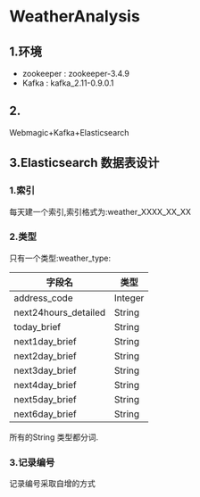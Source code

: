 # WeatherAnalysis

## 1.环境

- zookeeper : zookeeper-3.4.9
- Kafka : kafka_2.11-0.9.0.1

## 2.
Webmagic+Kafka+Elasticsearch

## 3.Elasticsearch 数据表设计

### 1.索引
每天建一个索引,索引格式为:weather_XXXX_XX_XX

### 2.类型
只有一个类型:weather_type:

字段名|类型
---|---
address_code    | Integer
next24hours_detailed    | String
today_brief |   String
next1day_brief |   String 
next2day_brief |   String
next3day_brief |   String
next4day_brief |   String
next5day_brief |   String
next6day_brief |   String

所有的String 类型都分词.


### 3.记录编号
记录编号采取自增的方式